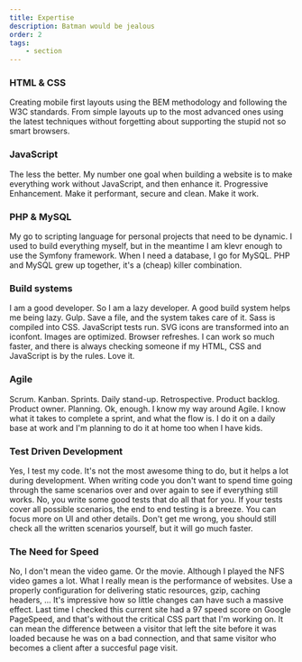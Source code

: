 ```yaml
---
title: Expertise
description: Batman would be jealous
order: 2
tags:
    - section
---
```

### HTML & CSS
Creating mobile first layouts using the BEM methodology and following the W3C standards. From simple layouts up to the most advanced ones using the latest techniques without forgetting about supporting the stupid not so smart browsers.

### JavaScript
The less the better. My number one goal when building a website is to make everything work without JavaScript, and then enhance it. Progressive Enhancement. Make it performant, secure and clean. Make it work.

### PHP & MySQL
My go to scripting language for personal projects that need to be dynamic. I used to build everything myself, but in the meantime I am klevr enough to use the Symfony framework. When I need a database, I go for MySQL. PHP and MySQL grew up together, it's a (cheap) killer combination.

### Build systems
I am a good developer. So I am a lazy developer. A good build system helps me being lazy. Gulp. Save a file, and the system takes care of it. Sass is compiled into CSS. JavaScript tests run. SVG icons are transformed into an iconfont. Images are optimized. Browser refreshes. I can work so much faster, and there is always checking someone if my HTML, CSS and JavaScript is by the rules. Love it.

### Agile
Scrum. Kanban. Sprints. Daily stand-up. Retrospective. Product backlog. Product owner. Planning. Ok, enough. I know my way around Agile. I know what it takes to complete a sprint, and what the flow is. I do it on a daily base at work and I'm planning to do it at home too when I have kids.

### Test Driven Development
Yes, I test my code. It's not the most awesome thing to do, but it helps a lot during development. When writing code you don't want to spend time going through the same scenarios over and over again to see if everything still works. No, you write some good tests that do all that for you. If your tests cover all possible scenarios, the end to end testing is a breeze. You can focus more on UI and other details. Don't get me wrong, you should still check all the written scenarios yourself, but it will go much faster.

### The Need for Speed
No, I don't mean the video game. Or the movie. Although I played the NFS video games a lot. What I really mean is the performance of websites. Use a properly configuration for delivering static resources, gzip, caching headers, … It's impressive how so little changes can have such a massive effect. Last time I checked this current site had a 97 speed score on Google PageSpeed, and that's without the critical CSS part that I'm working on. It can mean the difference between a visitor that left the site before it was loaded because he was on a bad connection, and that same visitor who becomes a client after a succesful page visit.

